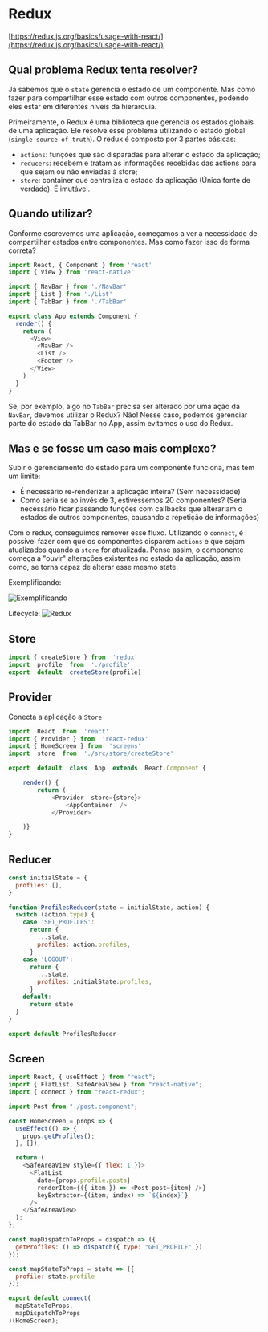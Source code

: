 # Redux

[https://redux.js.org/basics/usage-with-react/](https://redux.js.org/basics/usage-with-react/)

## Qual problema Redux tenta resolver?

Já sabemos que o `state` gerencia o estado de um componente. Mas como fazer para compartilhar esse estado com outros componentes, podendo eles estar em diferentes níveis da hierarquia.

Primeiramente, o Redux é uma biblioteca que gerencia os estados globais de uma aplicação. Ele resolve esse problema utilizando o estado global (`single source of truth`). O redux é composto por 3 partes básicas:

- `actions`: funções que são disparadas para alterar o estado da aplicação;
- `reducers`: recebem e tratam as informações recebidas das actions para que sejam ou não enviadas à store;
- `store`: container que centraliza o estado da aplicação (Única fonte de verdade). É imutável.

## Quando utilizar?

Conforme escrevemos uma aplicação, começamos a ver a necessidade de compartilhar estados entre componentes. Mas como fazer isso de forma correta?

```js
import React, { Component } from 'react'
import { View } from 'react-native'

import { NavBar } from './NavBar'
import { List } from './List'
import { TabBar } from './TabBar'

export class App extends Component {
  render() {
    return (
      <View>
        <NavBar />
        <List />
        <Footer />
      </View>
    )
  }
}
```

Se, por exemplo, algo no `TabBar` precisa ser alterado por uma ação da `NavBar`, devemos utilizar o Redux? Não!
Nesse caso, podemos gerenciar parte do estado da TabBar no App, assim evitamos o uso do Redux.

## Mas e se fosse um caso mais complexo?

Subir o gerenciamento do estado para um componente funciona, mas tem um limite:

- É necessário re-renderizar a aplicação inteira? (Sem necessidade)
- Como seria se ao invés de 3, estivéssemos 20 componentes? (Seria necessário ficar passando funções com callbacks que alterariam o estados de outros componentes, causando a repetição de informações)

Com o redux, conseguimos remover esse fluxo. Utilizando o `connect`, é possível fazer com que os componentes disparem `actions` e que sejam atualizados quando a `store` for atualizada.
Pense assim, o componente começa a "ouvir" alterações existentes no estado da aplicação, assim como, se torna capaz de alterar esse mesmo state.

Exemplificando:

![Exemplificando](https://miro.medium.com/max/3500/1*JfU2tL6Pik6VGVE2hkNbjg.png)


Lifecycle:
![Redux](https://miro.medium.com/max/1838/1*BcmtHcMHN6PT7IniIWniHg.png)

## Store
```js
import { createStore } from  'redux'
import  profile  from  './profile'
export  default  createStore(profile)
```

## Provider
Conecta a aplicação a `Store`

```js
import  React  from  'react'
import { Provider } from  'react-redux'
import { HomeScreen } from  'screens'
import  store  from  './src/store/createStore'

export  default  class  App  extends  React.Component {

	render() {
		return (
			<Provider  store={store}>
				<AppContainer  />
			</Provider>

	)}
}
```

## Reducer
```js
const initialState = {
  profiles: [],
}

function ProfilesReducer(state = initialState, action) {
  switch (action.type) {
    case 'SET_PROFILES':
      return {
        ...state,
        profiles: action.profiles,
      }
    case 'LOGOUT':
      return {
        ...state,
        profiles: initialState.profiles,
      }
    default:
      return state
  }
}

export default ProfilesReducer

```

## Screen

```js
import React, { useEffect } from "react";
import { FlatList, SafeAreaView } from "react-native";
import { connect } from "react-redux";

import Post from "./post.component";

const HomeScreen = props => {
  useEffect(() => {
    props.getProfiles();
  }, []);

  return (
    <SafeAreaView style={{ flex: 1 }}>
      <FlatList
        data={props.profile.posts}
        renderItem={({ item }) => <Post post={item} />}
        keyExtractor={(item, index) => `${index}`}
      />
    </SafeAreaView>
  );
};

const mapDispatchToProps = dispatch => ({
  getProfiles: () => dispatch({ type: "GET_PROFILE" })
});

const mapStateToProps = state => ({
  profile: state.profile
});

export default connect(
  mapStateToProps,
  mapDispatchToProps
)(HomeScreen);
```
